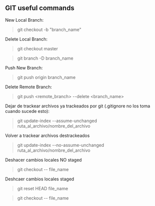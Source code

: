 ## GIT useful commands
New Local Branch:
> git checkout -b "branch\_name"

Delete Local Branch:
> git checkout master

> git branch -D branch\_name

Push New Branch:
> git push origin branch_name

Delete Remote Branch:
> git push <remote_branch> --delete <branch_name>

Dejar de trackear archivos ya trackeados por git (.gitignore no los toma cuando sucede esto):
> git update-index --assume-unchanged ruta_al_archivo/nombre_del_archivo

Volver a trackear archivos destrackeados
> git update-index --no-assume-unchanged ruta_al_archivo/nombre_del_archivo

Deshacer cambios locales NO staged
> git checkout -- file\_name

Deshcaer cambios locales staged
> git reset HEAD file\_name

> git checkout -- file\_name
